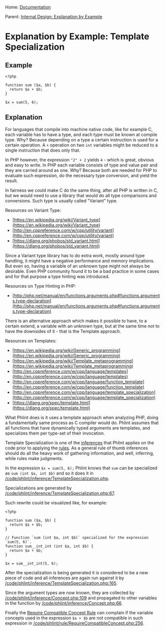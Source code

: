 
Home: [Documentation](/documentation/index.md)

Parent: [Internal Design: Explanation by Example](/documentation/internal-design/explanation-by-example/index.md)

Explanation by Example: Template Specialization
===============================================

Example
-------

    <?php

    function sum ($a, $b) {
      return $a + $b;
    }

    $x = sum(5, 6);

Explanation
-----------

For languages that compile into machine native code, like for example C, each variable has to have a type, and
each type must be known at compile type. Why? Because depending on a type a certain instruction is used for a certain
operation. A `+` operation on two `int` variables might be reduced to a single instruction that does only that.

In PHP however, the expression `"2" + 2` yields `4` - which is great, obvious and easy to write. In PHP each variable
consists of type and value pair and they are carried around as one. Why? Because both are needed for PHP to evaluate
such expression, do the necessary type conversion, and yield the result.

In fairness we could make C do the same thing, after all PHP is written in C, but we would need to use a library
that would do all type comparisons and conversions. Such type is usually called "Variant" type.

Resources on Variant Type:

- [https://en.wikipedia.org/wiki/Variant_type](https://en.wikipedia.org/wiki/Variant_type)
- [http://en.cppreference.com/w/cpp/utility/variant](http://en.cppreference.com/w/cpp/utility/variant)
- [https://dlang.org/phobos/std_variant.html](https://dlang.org/phobos/std_variant.html)

Since a Variant type library has to do extra work, mostly around type handling, it might have a negative performance
and memory implications. But even so, having a variable of an unknown type might not always be desirable. Even
PHP community found it to be a bad practice in some cases and for that purpose a type hinting was introduced.

Resources on Type Hinting in PHP:

- [http://php.net/manual/en/functions.arguments.php#functions.arguments.type-declaration](http://php.net/manual/en/functions.arguments.php#functions.arguments.type-declaration)

There is an alternative approach which makes it possible to have, to a certain extend, a variable with an unknown type,
but at the same time not to have the downsides of it - that is the Template approach.

Resources on Templates:

- [https://en.wikipedia.org/wiki/Generic_programming](https://en.wikipedia.org/wiki/Generic_programming)
- [https://en.wikipedia.org/wiki/Template_metaprogramming](https://en.wikipedia.org/wiki/Template_metaprogramming)
- [http://en.cppreference.com/w/cpp/language/templates](http://en.cppreference.com/w/cpp/language/templates)
- [http://en.cppreference.com/w/cpp/language/function_template](http://en.cppreference.com/w/cpp/language/function_template)
- [http://en.cppreference.com/w/cpp/language/template_specialization](http://en.cppreference.com/w/cpp/language/template_specialization)
- [https://dlang.org/spec/template.html](https://dlang.org/spec/template.html)

What Phlint does is it uses a template approach when analyzing PHP, doing a fundamentally same process as C compiler
would do. Phlint assumes that all functions that have dynamically typed arguments are templates, and specializes
them per type-set of their invocation.

Template Specialization is one of the [inferences](/code/phlint/inference/) that Phlint applies on the
code prior to applying the [rules](/code/phlint/rule/). As a general rule of thumb inferences should do all
the heavy work of gathering information, and well, inferring, while rules make judgments.

In the expression `$x = sum(5, 6);` Phlint knows that `sum` can be specialized as `sum (int $a, int $b)` and so
it does it in [/code/phlint/inference/TemplateSpecialization.php](/code/phlint/inference/TemplateSpecialization.php).

Specializations are generated by [/code/phlint/inference/TemplateSpecialization.php:67](/code/phlint/inference/TemplateSpecialization.php#TemplateSpecialization.php-67).

Such rewrite could be visualized like, for example:

    <?php

    function sum ($a, $b) {
      return $a + $b;
    }

    // Function `sum (int $a, int $b)` specialized for the expression `sum(5, 6)`.
    function sum__int_int (int $a, int $b) {
      return $a + $b;
    }

    $x = sum__int_int(5, 6);

After the specialization is being generated it is considered to be a new piece of code and all inferences are again
run against it by
[/code/phlint/inference/TemplateSpecialization.php:165](/code/phlint/inference/TemplateSpecialization.php#TemplateSpecialization.php-165).

Since the argument types are now known, they are collected by
[/code/phlint/inference/Concept.php:109](/code/phlint/inference/Concept.php#Concept.php-109)
and propagated to other variables in the function by
[/code/phlint/inference/Concept.php:66](/code/phlint/inference/Concept.php#Concept.php-66).

Finally the
[Require Compatible Concept Rule](/code/phlint/rule/RequireCompatibleConcept.php)
can complain if the variable concepts used in the expression `$a + $b` are
not compatible in such expression in
[/code/phlint/rule/RequireCompatibleConcept.php:256](/code/phlint/rule/RequireCompatibleConcept.php#RequireCompatibleConcept.php-256).
